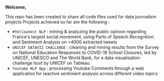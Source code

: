 <b> Welcome,</b>

This repo has been created to share all code files used for data journalism projects
Projects achieved so far are the following : 

- `#YellowVest NLP` : mining & analyzing the public opinion regarding France's largest social movement, using Parts of Speech Recognition and Sentiment Analysis on +4000 extracted tweets
- `UNICEF DATAVIZ CHALLENGE` : cleaning and mining results from the Survey on National Education Responses to COVID-19 School Closures, led by UNICEF, UNESCO and The World Bank, for a data visualization challenge host by UNICEF on Tableau
- `Youtube NLP App` : processing Youtube Comments through a web application for reactive sentiment analysis across different video topics 








